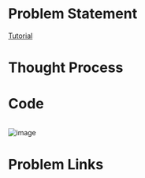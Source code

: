 # Problem Statement

[Tutorial]()

# Thought Process

# Code
```cpp
```

![image](https://user-images.githubusercontent.com/10897423/136237167-5980a8bb-713a-4b01-9f14-5726f2b58c60.png)

# Problem Links
